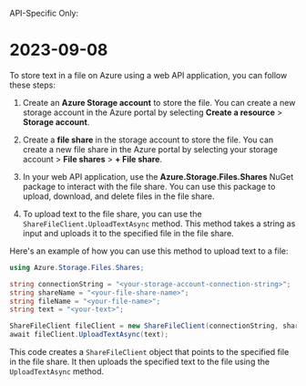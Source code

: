 ﻿API-Specific Only:

# 2023-09-08

To store text in a file on Azure using a web API application, you can follow these steps:

1. Create an **Azure Storage account** to store the file. You can create a new storage account in the Azure portal by selecting **Create a resource** > **Storage account**.

2. Create a **file share** in the storage account to store the file. You can create a new file share in the Azure portal by selecting your storage account > **File shares** > **+ File share**.

3. In your web API application, use the **Azure.Storage.Files.Shares** NuGet package to interact with the file share. You can use this package to upload, download, and delete files in the file share.

4. To upload text to the file share, you can use the `ShareFileClient.UploadTextAsync` method. This method takes a string as input and uploads it to the specified file in the file share.

Here's an example of how you can use this method to upload text to a file:

```csharp
using Azure.Storage.Files.Shares;

string connectionString = "<your-storage-account-connection-string>";
string shareName = "<your-file-share-name>";
string fileName = "<your-file-name>";
string text = "<your-text>";

ShareFileClient fileClient = new ShareFileClient(connectionString, shareName, fileName);
await fileClient.UploadTextAsync(text);
```

This code creates a `ShareFileClient` object that points to the specified file in the file share. It then uploads the specified text to the file using the `UploadTextAsync` method.

